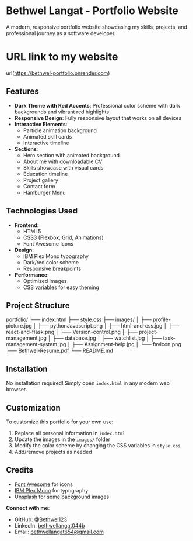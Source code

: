 # Bethwel Langat - Portfolio Website
A modern, responsive portfolio website showcasing my skills, projects, and professional journey as a software developer.

# URL link to my website
url(https://bethwel-portfolio.onrender.com)

## Features

- **Dark Theme with Red Accents**: Professional color scheme with dark backgrounds and vibrant red highlights
- **Responsive Design**: Fully responsive layout that works on all devices
- **Interactive Elements**:
  - Particle animation background
  - Animated skill cards
  - Interactive timeline
- **Sections**:
  - Hero section with animated background
  - About me with downloadable CV
  - Skills showcase with visual cards
  - Education timeline
  - Project gallery
  - Contact form
  - Hamburger Menu

## Technologies Used

- **Frontend**:
  - HTML5
  - CSS3 (Flexbox, Grid, Animations)
  - Font Awesome Icons
- **Design**:
  - IBM Plex Mono typography
  - Dark/red color scheme
  - Responsive breakpoints
- **Performance**:
  - Optimized images
  - CSS variables for easy theming

## Project Structure

portfolio/
├── index.html
├── style.css
├── images/
│ ├── profile-picture.jpg
│ ├── pythonJavascript.png
│ ├── html-and-css.jpg
│ ├── react-and-flask.png
│ ├── Version-control.png
│ ├── project-management.jpg
│ ├── database.jpg
│ ├── watchlist.jpg
│ ├── task-management-system.jpg
│ ├── Assignment-help.jpg
│ └── favicon.png
├── Bethwel-Resume.pdf
└── README.md


## Installation

No installation required! Simply open `index.html` in any modern web browser.

## Customization

To customize this portfolio for your own use:

1. Replace all personal information in `index.html`
2. Update the images in the `images/` folder
3. Modify the color scheme by changing the CSS variables in `style.css`
4. Add/remove projects as needed

## Credits

- [Font Awesome](https://fontawesome.com/) for icons
- [IBM Plex Mono](https://fonts.google.com/specimen/IBM+Plex+Mono) for typography
- [Unsplash](https://unsplash.com/) for some background images


**Connect with me**:
- GitHub: [@Bethwel123](https://github.com/Bethwel123)
- LinkedIn: [bethwellangat044b](https://www.linkedin.com/in/bethwellangat044b)
- Email: bethwellangat654@gmail.com